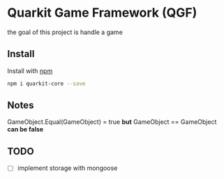 # Quarkit Game Framework (QGF)

the goal of this project is handle a game


## Install

Install with [npm](https://www.npmjs.com/)

```sh
npm i quarkit-core --save
```

## Notes

GameObject.Equal(GameObject) = true **but** GameObject == GameObject **can be false**

## TODO

- [ ] implement storage with mongoose